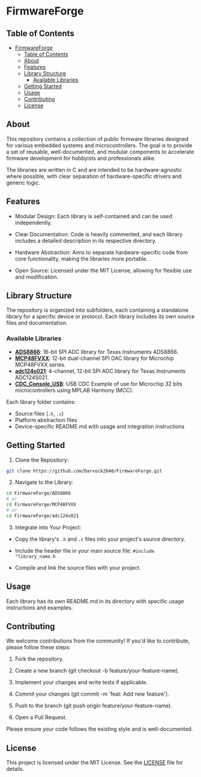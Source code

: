 # FirmwareForge

## Table of Contents
- [FirmwareForge](#firmwareforge)
  - [Table of Contents](#table-of-contents)
  - [About](#about)
  - [Features](#features)
  - [Library Structure](#library-structure)
    - [Available Libraries](#available-libraries)
  - [Getting Started](#getting-started)
  - [Usage](#usage)
  - [Contributing](#contributing)
  - [License](#license)

## About
This repository contains a collection of public firmware libraries designed for various embedded systems and microcontrollers. The goal is to provide a set of reusable, well-documented, and modular components to accelerate firmware development for hobbyists and professionals alike.

The libraries are written in C and are intended to be hardware-agnostic where possible, with clear separation of hardware-specific drivers and generic logic.

## Features
- Modular Design: Each library is self-contained and can be used independently.

- Clear Documentation: Code is heavily commented, and each library includes a detailed description in its respective directory.

- Hardware Abstraction: Aims to separate hardware-specific code from core functionality, making the libraries more portable.

- Open Source: Licensed under the MIT License, allowing for flexible use and modification.

## Library Structure

The repository is organized into subfolders, each containing a standalone library for a specific device or protocol. Each library includes its own source files and documentation.

### Available Libraries

- **[ADS8866](ADS8866/)**: 16-bit SPI ADC library for Texas Instruments ADS8866.
- **[MCP48FVXX](MCP48FVXX/)**: 12-bit dual-channel SPI DAC library for Microchip MCP48FVXX series.
- **[adc124s021](adc124s021/)**: 4-channel, 12-bit SPI ADC library for Texas Instruments ADC124S021.
- **[CDC_Console_USB](CDC_Console_USB/)**: USB CDC Example of use for Microchip 32 bits microcontrollers using MPLAB Harmony (MCC).

Each library folder contains:
- Source files (`.h`, `.c`)
- Platform abstraction files
- Device-specific README.md with usage and integration instructions

## Getting Started
1. Clone the Repository:

```bash
git clone https://github.com/Darvock2640/FirmwareForge.git
```

2. Navigate to the Library:

```bash
cd FirmwareForge/ADS8866
# or
cd FirmwareForge/MCP48FVXX
# or
cd FirmwareForge/adc124s021
```

3. Integrate into Your Project:

- Copy the library's ```.h``` and ```.c``` files into your project's source directory.

- Include the header file in your main source file: ```#include "library_name.h```

- Compile and link the source files with your project.

## Usage
Each library has its own README.md in its directory with specific usage instructions and examples.

## Contributing
We welcome contributions from the community! If you'd like to contribute, please follow these steps:

1. Fork the repository.

2. Create a new branch (git checkout -b feature/your-feature-name).

3. Implement your changes and write tests if applicable.

4. Commit your changes (git commit -m 'feat: Add new feature').

5. Push to the branch (git push origin feature/your-feature-name).

6. Open a Pull Request.

Please ensure your code follows the existing style and is well-documented.

## License
This project is licensed under the MIT License. See the [LICENSE](LICENSE) file for details.
